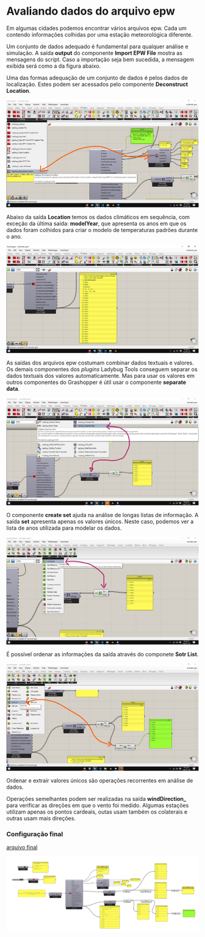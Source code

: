 # Avaliando dados do arquivo epw

Em algumas cidades podemos encontrar vários arquivos epw. Cada um contendo informações colhidas por uma estação meteorológica diferente.

Um conjunto de dados adequado é fundamental para qualquer análise e simulação. A saída **output** do componente **Import EPW File** mostra as mensagens do script. Caso a importação seja bem sucedida, a mensagem exibida será como a da figura abaixo.

Uma das formas adequação de um conjunto de dados é pelos dados de localização. Estes podem ser acessados pelo componente **Deconstruct Location**.

![location](./location.jpg)

Abaixo da saída **Location** temos os dados climáticos em sequência, com exceção da última saída: **modelYear**, que apresenta os anos em que os dados foram colhidos para criar o modelo de temperaturas padrões durante o ano.

![modelYear](./modelYear.png)

As saídas dos arquivos epw costumam combinar dados textuais e valores. Os demais componentes dos *plugins* Ladybug Tools conseguem separar os dados textuais dos valores automaticamente. Mas para usar os valores em outros componentes do Grashopper é útil usar o componente **separate data**. 

![Separate data](./lb_separate_string_numbers.jpg)

O componente **create set** ajuda na análise de longas listas de informação. A saída **set** apresenta apenas os valores únicos. Neste caso, podemos ver a lista de anos utilizada para modelar os dados.

![create set](./create_set.jpg)

É possível ordenar as informações da saída através do componete **Sotr List**.

![ordenar](./sort_list.jpg)

Ordenar e extrair valores únicos são operações recorrentes em análise de dados.

Operações semelhantes podem ser realizadas na saída **windDirection_** para verificar as direções em que o vento foi medido. Algumas estações utilizam apenas os pontos cardeais, outas usam também os colaterais e outras usam mais direções.


### Configuração final

[arquivo final](./avaliando_epw.gh)

![epw_avaliando](avaliando_epw.png)